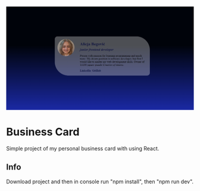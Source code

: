 ![My Image](./src/assets/readmeCover.png)

# Business Card

Simple project of my personal business card with using React.

## Info

Download project and then in console run "npm install", then "npm run dev".
